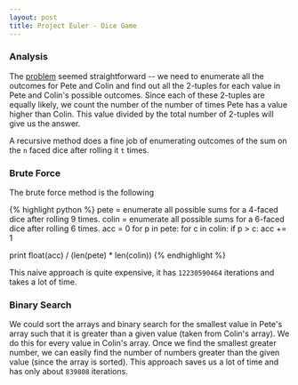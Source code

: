 ```yaml
---
layout: post
title: Project Euler - Dice Game
---
```


### Analysis

The [problem](https://projecteuler.net/problem=205) seemed straightforward -- we need to enumerate all the outcomes for Pete and Colin and find out all the 2-tuples for each value in Pete and Colin's possible outcomes. Since each of these 2-tuples are equally likely, we count the number of the number of times Pete has a value higher than Colin. This value divided by the total number of 2-tuples will give us the answer. 

A recursive method does a fine job of enumerating outcomes of the sum on the `n` faced dice after rolling it `t` times.

### Brute Force

The brute force method is the following

{% highlight python %}
pete = enumerate all possible sums for a 4-faced dice after rolling 9 times.
colin = enumerate all possible sums for a 6-faced dice after rolling 6 times.
acc = 0
for p in pete:
    for c in colin:
        if p > c:
            acc += 1

print float(acc) / (len(pete) * len(colin))
{% endhighlight %}

This naive approach is quite expensive, it has `12230590464` iterations and takes a lot of time.

### Binary Search

We could sort the arrays and binary search for the smallest value in Pete's array such that it is greater than a given value (taken from Colin's array). We do this for every value in Colin's array. Once we find the smallest greater number, we can easily find the number of numbers greater than the given value (since the array is sorted). This approach saves us a lot of time and has only about `839808` iterations. 

<script src="https://gist.github.com/adijo/e3f848c610dce18dbf39.js"></script>

